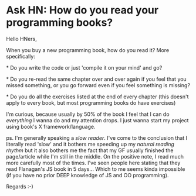 # Ask HN: How do you read your programming books?

Hello HNers,<p>When you buy a new programming book, how do you read it? More specifically:<p>* Do you write the code or just &#x27;compile it on your mind&#x27; and go?<p>* Do you re-read the same chapter over and over again if you feel that you missed something, or you go forward even if you feel something is missing?<p>* Do you do all the exercises listed at the end of every chapter (this doesn&#x27;t apply to every book, but most programming books do have exercises)<p>I&#x27;m curious, because usually by 50% of the book I feel that I can do <i>everything</i> I wanna do and my attention drops. I just wanna start my project using book&#x27;s X framework&#x2F;language.<p>ps. I&#x27;m generally speaking a <i>slow reader</i>. I&#x27;ve come to the conclusion that I literally read &#x27;slow&#x27; and it bothers me speeding up my <i>natural reading rhythm</i> but it also bothers me the fact that my GF usually finished the page&#x2F;article while I&#x27;m still in the middle. On the positive note, I read much more carefully most of the times. I&#x27;ve seen people here stating that they read Flanagan&#x27;s JS book in 5 days... Which to me seems kinda impossible (if you have no prior DEEP knowledge of JS and OO programming).<p>Regards :-)
